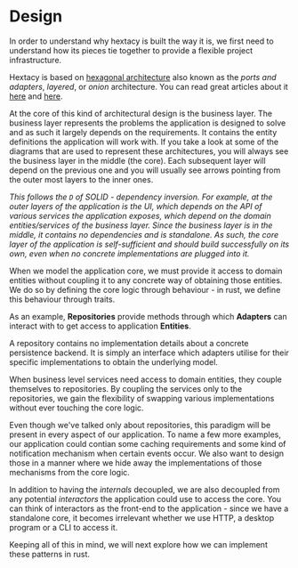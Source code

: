 # Design

In order to understand why hextacy is built the way it is, we first need to understand how its pieces tie together to provide a flexible project infrastructure.

Hextacy is based on [hexagonal architecture](<https://en.wikipedia.org/wiki/Hexagonal_architecture_(software)>) also known as the _ports and adapters_, _layered_, or _onion_ architecture. You can read great articles about it [here](https://netflixtechblog.com/ready-for-changes-with-hexagonal-architecture-b315ec967749) and [here](https://jeffreypalermo.com/2008/07/the-onion-architecture-part-1/).

At the core of this kind of architectural design is the business layer. The business layer represents the problems the application is designed to solve and as such it largely depends on the requirements. It contains the entity definitions the application will work with. If you take a look at some of the diagrams that are used to represent these architectures, you will always see the business layer in the middle (the core). Each subsequent layer will depend on the previous one and you will usually see arrows pointing from the outer most layers to the inner ones.

_This follows the `D` of SOLID - dependency inversion. For example, at the outer layers of the application is the UI, which depends on the API of various services the application exposes, which depend on the domain entities/services of the business layer. Since the business layer is in the middle, it contains no dependencies and is standalone. As such, the core layer of the application is self-sufficient and should build successfully on its own, even when no concrete implementations are plugged into it._

When we model the application core, we must provide it access to domain entities without coupling it to any concrete way of obtaining those entities. We do so by defining the core logic through behaviour - in rust, we define this behaviour through traits.

As an example, **Repositories** provide methods through which **Adapters** can interact with to get access to application **Entities**.

A repository contains no implementation details about a concrete persistence backend. It is simply an interface which adapters utilise for their specific implementations to obtain the underlying model.

When business level services need access to domain entities, they couple themselves to repositories. By coupling the services only to the repositories, we gain the flexibility of swapping various implementations without ever touching the core logic.

Even though we've talked only about repositories, this paradigm will be present in every aspect of our application. To name a few more examples, our application could contian some caching requirements and some kind of notification mechanism when certain events occur. We also want to design those in a manner where we hide away the implementations of those mechanisms from the core logic.

In addition to having the _internals_ decoupled, we are also decoupled from any potential _interactors_ the application could use to access the core. You can think of interactors as the front-end to the application - since we have a standalone core, it becomes irrelevant whether we use HTTP, a desktop program or a CLI to access it.

Keeping all of this in mind, we will next explore how we can implement these patterns in rust.
